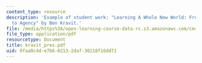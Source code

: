 ```yaml
---
content_type: resource
description: 'Example of student work: "Learning A Whole New World: From Design Spaces
  to Agency" by Ben Kravit.'
file: /media/https%3A/open-learning-course-data-rc.s3.amazonaws.com/cms-600-videogame-theory-and-analysis-fall-2007/0faa0c4de7b602132daf30218f16dd71_kravit_pres.pdf
file_type: application/pdf
resourcetype: Document
title: kravit_pres.pdf
uid: 0faa0c4d-e7b6-0213-2daf-30218f16dd71
---
```

